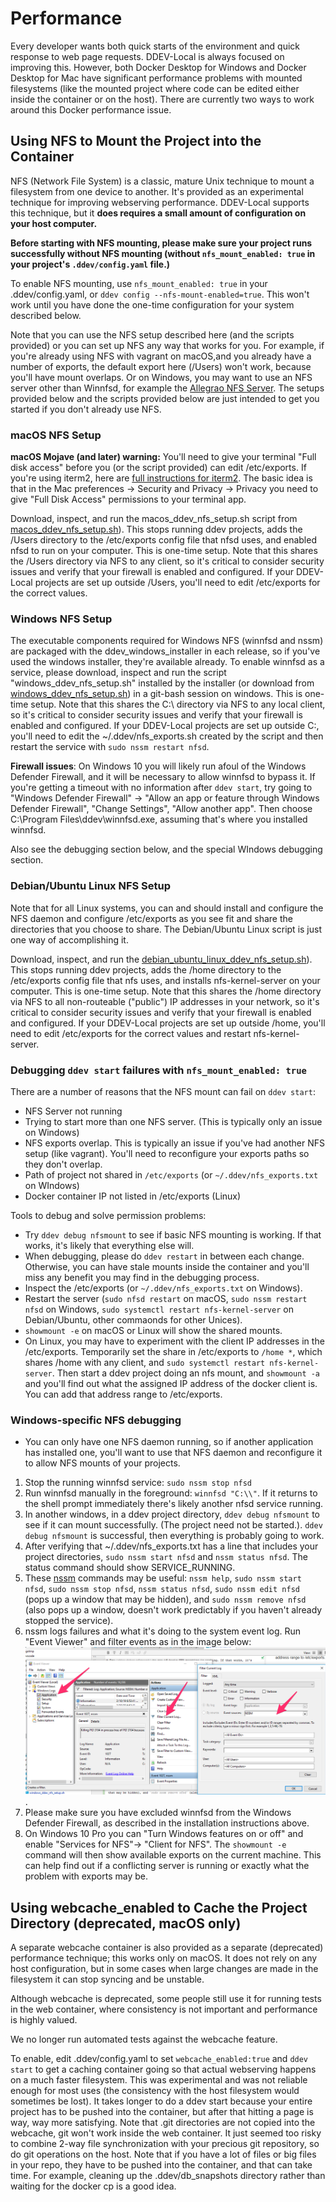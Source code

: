 <h1>Performance</h1>

Every developer wants both quick starts of the environment and quick response to web page requests. DDEV-Local is always focused on improving this. However, both Docker Desktop for Windows and Docker Desktop for Mac have significant performance problems with mounted filesystems (like the mounted project where code can be edited either inside the container or on the host). There are currently two ways to work around this Docker performance issue.

## Using NFS to Mount the Project into the Container

NFS (Network File System) is a classic, mature Unix technique to mount a filesystem from one device to another. It's provided as an experimental technique for improving webserving performance. DDEV-Local supports this technique, but it **does requires a small amount of configuration on your host computer.**

__Before starting with NFS mounting, please make sure your project runs successfully without NFS mounting (without `nfs_mount_enabled: true` in your project's `.ddev/config.yaml` file.)__

To enable NFS mounting, use `nfs_mount_enabled: true` in your .ddev/config.yaml, or `ddev config --nfs-mount-enabled=true`. This won't work until you have done the one-time configuration for your system described below.

Note that you can use the NFS setup described here (and the scripts provided) or you can set up NFS any way that works for you. For example, if you're already using NFS with vagrant on macOS,and you already have a number of exports, the default export here (/Users) won't work, because you'll have mount overlaps. Or on Windows, you may want to use an NFS server other than Winnfsd, for example the [Allegrao NFS Server](https://nfsforwindows.com). The setups provided below and the scripts provided below are just intended to get you started if you don't already use NFS.

### macOS NFS Setup

__macOS Mojave (and later) warning:__ You'll need to give your terminal "Full disk access" before you (or the script provided) can edit /etc/exports. If you're using iterm2, here are [full instructions for iterm2](https://gitlab.com/gnachman/iterm2/wikis/fulldiskaccess). The basic idea is that in the Mac preferences -> Security and Privacy -> Privacy you need to give "Full Disk Access" permissions to your terminal app.

Download, inspect, and run the macos_ddev_nfs_setup.sh script  from [macos_ddev_nfs_setup.sh](https://raw.githubusercontent.com/drud/ddev/master/scripts/macos_ddev_nfs_setup.sh)). This stops running ddev projects, adds the /Users directory to the /etc/exports config file that nfsd uses, and enabled nfsd to run on your computer. This is one-time setup. Note that this shares the /Users directory via NFS to any client, so it's critical to consider security issues and verify that your firewall is enabled and configured. If your DDEV-Local projects are set up outside /Users, you'll need to edit /etc/exports for the correct values.

### Windows NFS Setup

The executable components required for Windows NFS (winnfsd and nssm) are packaged with the ddev_windows_installer in each release, so if you've used the windows installer, they're available already. To enable winnfsd as a service, please download, inspect and run the script "windows_ddev_nfs_setup.sh" installed by the installer (or download from [windows_ddev_nfs_setup.sh](https://raw.githubusercontent.com/drud/ddev/master/scripts/windows_ddev_nfs_setup.sh)) in a git-bash session on windows. This is one-time setup. Note that this shares the C:\ directory via NFS to any local client, so it's critical to consider security issues and verify that your firewall is enabled and configured. If your DDEV-Local projects are set up outside C:\, you'll need to edit the ~/.ddev/nfs_exports.sh created by the script and then restart the service with `sudo nssm restart nfsd`.

**Firewall issues**: On Windows 10 you will likely run afoul of the Windows Defender Firewall, and it will be necessary to allow winnfsd to bypass it. If you're getting a timeout with no information after `ddev start`, try going to "Windows Defender Firewall" -> "Allow an app or feature through Windows Defender Firewall", "Change Settings", "Allow another app". Then choose C:\Program Files\ddev\winnfsd.exe, assuming that's where you installed winnfsd.

Also see the debugging section below, and the special WIndows debugging section.

### Debian/Ubuntu Linux NFS Setup

Note that for all Linux systems, you can and should install and configure the NFS daemon and configure /etc/exports as you see fit and share the directories that you choose to share. The Debian/Ubuntu Linux script is just one way of accomplishing it. 

Download, inspect, and run the [debian_ubuntu_linux_ddev_nfs_setup.sh](https://raw.githubusercontent.com/drud/ddev/master/scripts/debian_ubuntu_linux_ddev_nfs_setup.sh)). This stops running ddev projects, adds the /home directory to the /etc/exports config file that nfs uses, and installs nfs-kernel-server  on your computer. This is one-time setup. Note that this shares the /home directory via NFS to all non-routeable ("public") IP addresses in your network, so it's critical to consider security issues and verify that your firewall is enabled and configured. If your DDEV-Local projects are set up outside /home, you'll need to edit /etc/exports for the correct values and restart nfs-kernel-server.

### Debugging `ddev start` failures with `nfs_mount_enabled: true`

There are a number of reasons that the NFS mount can fail on `ddev start`:

* NFS Server not running
* Trying to start more than one NFS server. (This is typically only an issue on Windows)
* NFS exports overlap. This is typically an issue if you've had another NFS setup (like vagrant). You'll need to reconfigure your exports paths so they don't overlap.
* Path of project not shared in `/etc/exports` (or `~/.ddev/nfs_exports.txt` on WIndows)
* Docker container IP not listed in /etc/exports (Linux)

Tools to debug and solve permission problems:

* Try `ddev debug nfsmount` to see if basic NFS mounting is working. If that works, it's likely that everything else will.
* When debugging, please do `ddev restart` in between each change. Otherwise, you can have stale mounts inside the container and you'll miss any benefit you may find in the debugging process.
* Inspect the /etc/exports (or `~/.ddev/nfs_exports.txt` on Windows).
* Restart the server (`sudo nfsd restart` on macOS, `sudo nssm restart nfsd` on Windows, `sudo systemctl restart nfs-kernel-server` on Debian/Ubuntu, other commaonds for other Unices).
* `showmount -e` on macOS or Linux will show the shared mounts.
* On Linux, you may have to experiment with the client IP addresses in the /etc/exports. Temporarily set the share in /etc/exports to `/home *`, which shares /home with any client, and `sudo systemctl restart nfs-kernel-server`. Then start a ddev project doing an nfs mount, and `showmount -a` and you'll find out what the assigned IP address of the docker client is. You can add that address range to /etc/exports.

### Windows-specific NFS debugging

* You can only have one NFS daemon running, so if another application has installed one, you'll want to use that NFS daemon and reconfigure it to allow NFS mounts of your projects. 

1. Stop the running winnfsd service: `sudo nssm stop nfsd`
2. Run winnfsd manually in the foreground: `winnfsd "C:\\"`. If it returns to the shell prompt immediately there's likely another nfsd service running. 
3. In another windows, in a ddev project directory, `ddev debug nfsmount` to see if it can mount successfully. (The project need not be started.). `ddev debug nfsmount` is successful, then everything is probably going to work.
4. After verifying that ~/.ddev/nfs_exports.txt has a line that includes your project directories, `sudo nssm start nfsd` and `nssm status nfsd`. The status command should show SERVICE_RUNNING.
5. These [nssm](https://nssm.cc/) commands may be useful: `nssm help`, `sudo nssm start nfsd`, `sudo nssm stop nfsd`, `nssm status nfsd`, `sudo nssm edit nfsd` (pops up a window that may be hidden), and `sudo nssm remove nfsd` (also pops up a window, doesn't work predictably if you haven't already stopped the service). 
6. nssm logs failures and what it's doing to the system event log. Run "Event Viewer" and filter events as in the image below: ![Windows Event Viewer](images/windows_event_viewer.png).
7. Please make sure you have excluded winnfsd from the Windows Defender Firewall, as described in the installation instructions above.
8. On Windows 10 Pro you can "Turn Windows features on or off" and enable "Services for NFS"-> "Client for NFS". The `showmount -e` command will then show available exports on the current machine. This can help find out if a conflicting server is running or exactly what the problem with exports may be.

## Using webcache_enabled to Cache the Project Directory (deprecated, macOS only)

A separate webcache container is also provided as a separate (deprecated) performance technique; this works only on macOS. It does not rely on any host configuration, but in some cases when large changes are made in the filesystem it can stop syncing and be unstable.

Although webcache is deprecated, some people still use it for running tests in the web container, where consistency is not important and performance is highly valued.

We no longer run automated tests against the webcache feature.

To enable, edit .ddev/config.yaml to set `webcache_enabled:true` and `ddev start` to get a caching container going so that actual webserving happens on a much faster filesystem. This was experimental and was not reliable enough for most uses (the consistency with the host filesystem would sometimes be lost). It takes longer to do a ddev start because your entire project has to be pushed into the container, but after that hitting a page is way, way more satisfying. Note that .git directories are not copied into the webcache, git won't work inside the web container. It just seemed too risky to combine 2-way file synchronization with your precious git repository, so do git operations on the host. Note that if you have a lot of files or big files in your repo, they have to be pushed into the container, and that can take time. For example, cleaning up the .ddev/db_snapshots directory rather than waiting for the docker cp is a good idea.
